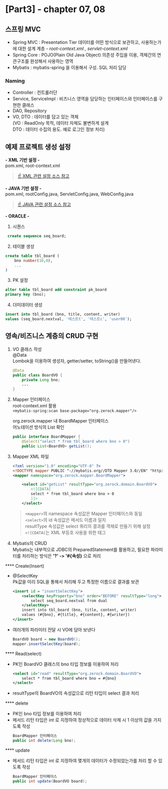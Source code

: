 
[Part3] - chapter 07, 08
=========================

스프링 MVC
---------------
- Spring MVC : Presentation Tier 데이터를 어떤 방식으로 보관하고, 사용하는가에 대한 설계 계층   - *root-context.xml , servlet-context.xml*
- Spring Core : POJO(Plain Old Java Object) 의존성 주입을 이용, 객체간의 연관구조를 완성해서 사용하는 영역   
- Mybatis : mybatis-spring 을 이용해서 구성. SQL 처리 담당 

### Naming 
- Controller : 컨트롤러단
- Service, ServiceImpl : 비즈니스 영역을 담당하는 인터페이스와 인터페이스를 구현한 클래스 
- DAO, Repository 
- VO, DTO : 데이터를 담고 있는 객체    
            (VO : ReadOnly 목적, 데이터 자체도 불변하게 설계   
            DTO : 데이터 수집의 용도. 예로 로그인 정보 처리)

예제 프로젝트 생성 설정
-----------------
**- XML 기반 설정 -**     
pom.xml, root-context.xml
> [☝ XML 관련 설정 소스 참고](https://github.com/tyakamyz/spring_study/blob/master/personal_folder/tongyo/Memo/Spring%20Legacy%20Project_%EC%85%8B%ED%8C%85(xml%20version).md)


**- JAVA 기반 설정 -**  
pom.xml, rootConfig.java, ServletConfig.java, WebConfig.java
> [☝ JAVA 관련 설정 소스 참고](https://github.com/tyakamyz/spring_study/blob/master/personal_folder/tongyo/Memo/Spring%20Legacy%20Project_%EC%85%8B%ED%8C%85(java%20version).md)


**- ORACLE -**  
1. 시퀀스   
```sql
 create sequence seq_board; 
```
2. 테이블 생성
```sql
create table tbl_board (
    bno number(10,0),
    ...
)
```
3. PK 설정
```sql
alter table tbl_board add constraint pk_board 
primary key (bno);
```
4. 더미데이터 생성
```sql
insert into tbl_board (bno, title, content, writer)
values (seq_board.nextval, '테스트t', '테스트c', 'user00');
```

영속/비즈니스 계층의 CRUD 구현
----------------
1. VO 클래스 작성   
@Data    
Lombok을 이용하여 생성자, getter/setter, toString()을 만들어낸다. 
    ```java 
    @Data
    public class BoardVO {
        private Long bno; 
        ...
    }
    ```

2. Mapper 인터페이스   
root-context.xml 활용   
```<mybatis-spring:scan base-package="org.zerock.mapper"/>```   

    org.zerock.mapper 내 BoardMapper 인터페이스   
    어노테이션 방식의 List 확인 
    ```java 
    public interface BoardMapper {
        @Select("select * from tbl_board where bno > 0")
        public List<BoardVO> getList();
    ```

3. Mapper XML 파일 
    ```xml
    <?xml version="1.0" encoding="UTF-8" ?>
    <!DOCTYPE mapper PUBLIC "-//mybatis.org//DTD Mapper 3.0//EN" "http://mybatis.org/dtd/mybatis-3-mapper.dtd">
    <mapper namespace="org.zerock.mapper.BoardMapper">

        <select id="getList" resultType="org.zerock.domain.BoardVO">
            <![CDATA[
            select * from tbl_board where bno > 0
            ]]>
        </select>
    ```
    > ```<mapper>```의 namespace 속성값은 Mapper 인터페이스와 동일   
    > ```<select>```의 id 속성값은 메서드 이름과 일치   
    > resultType 속성값은 select 쿼리의 결과를 객체로 만들기 위해 설정   
    > ```<![CDATA[```는 XML 부등호 사용을 위한 태그    

4. Mybatis의 CRUD   
Mybatis는 내부적으로 JDBC의 PreparedStatement를 활용하고, 필요한 파라미터를 처리하는 방식은 **'?' -> '#{속성}** 으로 처리

**** Create(Insert)
* @SelectKey   
 Pk값을 미리 SQL을 통해서 처리해 두고 특정한 이름으로 결과를 보관
    ```xml
    <insert id = "insertSelectKey">
        <selectKey keyProperty="bno" order="BEFORE" resultType="long">
            select seq_board.nextval from dual
        </selectKey>
        insert into tbl_board (bno, title, content, writer)
        values (#{bno}, #{title}, #{content}, #{writer})
    </insert>
    ```
* 여러개의 파라미터 전달 시 VO에 담아 보낸다
    ```java
    BoardVO board = new BoardVO();
    mapper.insertSelectKey(board);
    ```

**** Read(select)   
* PK인 BoardVO 클래스의 bno 타입 정보를 이용하여 처리
    ```xml
    <select id="read" resultType="org.zerock.domain.BoardVO">
		select * from tbl_board where bno = #{bno}
	</select>
    ```
* resultType의 BoardVO의 속성값으로 리턴 타입이 select 결과 처리     

**** delete   
* PK인 bno 타입 정보를 이용하여 처리
* 메서드 리턴 타입은 int 로 지정하여 정상적으로 데이터 삭제 시 1 이상의 값을 가지도록 작성 
    ```java
    BoardMapper 인터페이스 
    public int delete(Long bno);
    ```

**** update   
* 메서드 리턴 타입은 int 로 지정하여 몇개의 데이터가 수정되었는가를 처리 할 수 있도록 작성
    ```java
    BoardMapper 인터페이스 
    public int update(BoardVO board);
    ```
